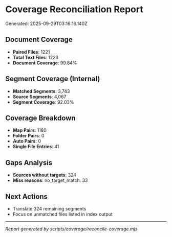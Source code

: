 # Coverage Reconciliation Report

Generated: 2025-09-29T03:16:16.140Z

## Document Coverage
- **Paired Files**: 1221
- **Total Text Files**: 1223
- **Document Coverage**: 99.84%

## Segment Coverage (Internal)
- **Matched Segments**: 3,743
- **Source Segments**: 4,067
- **Segment Coverage**: 92.03%

## Coverage Breakdown
- **Map Pairs**: 1180
- **Folder Pairs**: 0
- **Auto Pairs**: 0
- **Single File Entries**: 41

## Gaps Analysis
- **Sources without targets**: 324
- **Miss reasons**: no_target_match: 33

## Next Actions
- Translate 324 remaining segments
- Focus on unmatched files listed in index output

---
*Report generated by scripts/coverage/reconcile-coverage.mjs*

